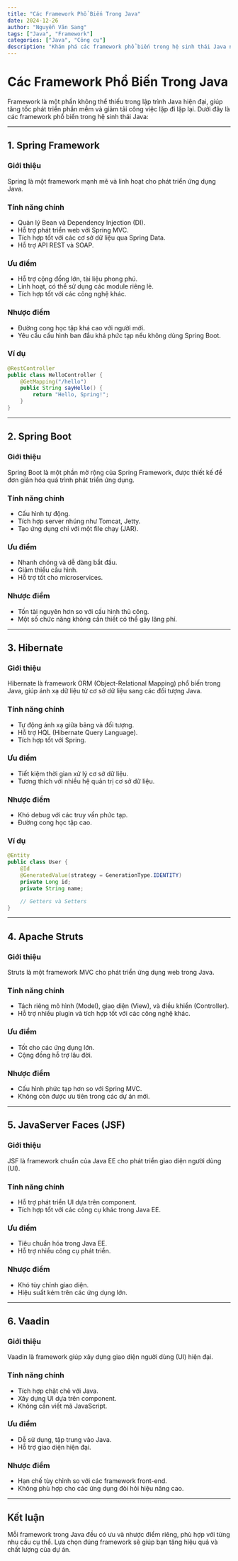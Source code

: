 ```yaml
---
title: "Các Framework Phổ Biến Trong Java"
date: 2024-12-26
author: "Nguyễn Văn Sang"
tags: ["Java", "Framework"]
categories: ["Java", "Công cụ"]
description: "Khám phá các framework phổ biến trong hệ sinh thái Java như Spring, Hibernate và nhiều hơn nữa."
---
```


# **Các Framework Phổ Biến Trong Java**

Framework là một phần không thể thiếu trong lập trình Java hiện đại, giúp tăng tốc phát triển phần mềm và giảm tải công việc lặp đi lặp lại. Dưới đây là các framework phổ biến trong hệ sinh thái Java:

---

## **1. Spring Framework**

### **Giới thiệu**
Spring là một framework mạnh mẽ và linh hoạt cho phát triển ứng dụng Java.

### **Tính năng chính**
- Quản lý Bean và Dependency Injection (DI).
- Hỗ trợ phát triển web với Spring MVC.
- Tích hợp tốt với các cơ sở dữ liệu qua Spring Data.
- Hỗ trợ API REST và SOAP.

### **Ưu điểm**
- Hỗ trợ cộng đồng lớn, tài liệu phong phú.
- Linh hoạt, có thể sử dụng các module riêng lẻ.
- Tích hợp tốt với các công nghệ khác.

### **Nhược điểm**
- Đường cong học tập khá cao với người mới.
- Yêu cầu cấu hình ban đầu khá phức tạp nếu không dùng Spring Boot.

### **Ví dụ**
```java
@RestController
public class HelloController {
    @GetMapping("/hello")
    public String sayHello() {
        return "Hello, Spring!";
    }
}
```

---

## **2. Spring Boot**

### **Giới thiệu**
Spring Boot là một phần mở rộng của Spring Framework, được thiết kế để đơn giản hóa quá trình phát triển ứng dụng.

### **Tính năng chính**
- Cấu hình tự động.
- Tích hợp server nhúng như Tomcat, Jetty.
- Tạo ứng dụng chỉ với một file chạy (JAR).

### **Ưu điểm**
- Nhanh chóng và dễ dàng bắt đầu.
- Giảm thiểu cấu hình.
- Hỗ trợ tốt cho microservices.

### **Nhược điểm**
- Tốn tài nguyên hơn so với cấu hình thủ công.
- Một số chức năng không cần thiết có thể gây lãng phí.

---

## **3. Hibernate**

### **Giới thiệu**
Hibernate là framework ORM (Object-Relational Mapping) phổ biến trong Java, giúp ánh xạ dữ liệu từ cơ sở dữ liệu sang các đối tượng Java.

### **Tính năng chính**
- Tự động ánh xạ giữa bảng và đối tượng.
- Hỗ trợ HQL (Hibernate Query Language).
- Tích hợp tốt với Spring.

### **Ưu điểm**
- Tiết kiệm thời gian xử lý cơ sở dữ liệu.
- Tương thích với nhiều hệ quản trị cơ sở dữ liệu.

### **Nhược điểm**
- Khó debug với các truy vấn phức tạp.
- Đường cong học tập cao.

### **Ví dụ**
```java
@Entity
public class User {
    @Id
    @GeneratedValue(strategy = GenerationType.IDENTITY)
    private Long id;
    private String name;

    // Getters và Setters
}
```

---

## **4. Apache Struts**

### **Giới thiệu**
Struts là một framework MVC cho phát triển ứng dụng web trong Java.

### **Tính năng chính**
- Tách riêng mô hình (Model), giao diện (View), và điều khiển (Controller).
- Hỗ trợ nhiều plugin và tích hợp tốt với các công nghệ khác.

### **Ưu điểm**
- Tốt cho các ứng dụng lớn.
- Cộng đồng hỗ trợ lâu đời.

### **Nhược điểm**
- Cấu hình phức tạp hơn so với Spring MVC.
- Không còn được ưu tiên trong các dự án mới.

---

## **5. JavaServer Faces (JSF)**

### **Giới thiệu**
JSF là framework chuẩn của Java EE cho phát triển giao diện người dùng (UI).

### **Tính năng chính**
- Hỗ trợ phát triển UI dựa trên component.
- Tích hợp tốt với các công cụ khác trong Java EE.

### **Ưu điểm**
- Tiêu chuẩn hóa trong Java EE.
- Hỗ trợ nhiều công cụ phát triển.

### **Nhược điểm**
- Khó tùy chỉnh giao diện.
- Hiệu suất kém trên các ứng dụng lớn.

---

## **6. Vaadin**

### **Giới thiệu**
Vaadin là framework giúp xây dựng giao diện người dùng (UI) hiện đại.

### **Tính năng chính**
- Tích hợp chặt chẽ với Java.
- Xây dựng UI dựa trên component.
- Không cần viết mã JavaScript.

### **Ưu điểm**
- Dễ sử dụng, tập trung vào Java.
- Hỗ trợ giao diện hiện đại.

### **Nhược điểm**
- Hạn chế tùy chỉnh so với các framework front-end.
- Không phù hợp cho các ứng dụng đòi hỏi hiệu năng cao.

---

## **Kết luận**

Mỗi framework trong Java đều có ưu và nhược điểm riêng, phù hợp với từng nhu cầu cụ thể. Lựa chọn đúng framework sẽ giúp bạn tăng hiệu quả và chất lượng của dự án.
